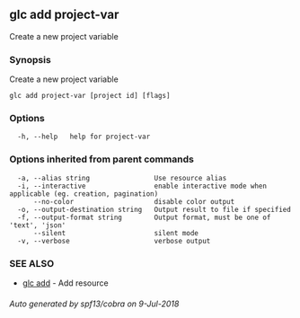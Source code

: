 ## glc add project-var

Create a new project variable

### Synopsis

Create a new project variable

```
glc add project-var [project id] [flags]
```

### Options

```
  -h, --help   help for project-var
```

### Options inherited from parent commands

```
  -a, --alias string                Use resource alias
  -i, --interactive                 enable interactive mode when applicable (eg. creation, pagination)
      --no-color                    disable color output
  -o, --output-destination string   Output result to file if specified
  -f, --output-format string        Output format, must be one of 'text', 'json'
      --silent                      silent mode
  -v, --verbose                     verbose output
```

### SEE ALSO

* [glc add](glc_add.md)	 - Add resource

###### Auto generated by spf13/cobra on 9-Jul-2018
